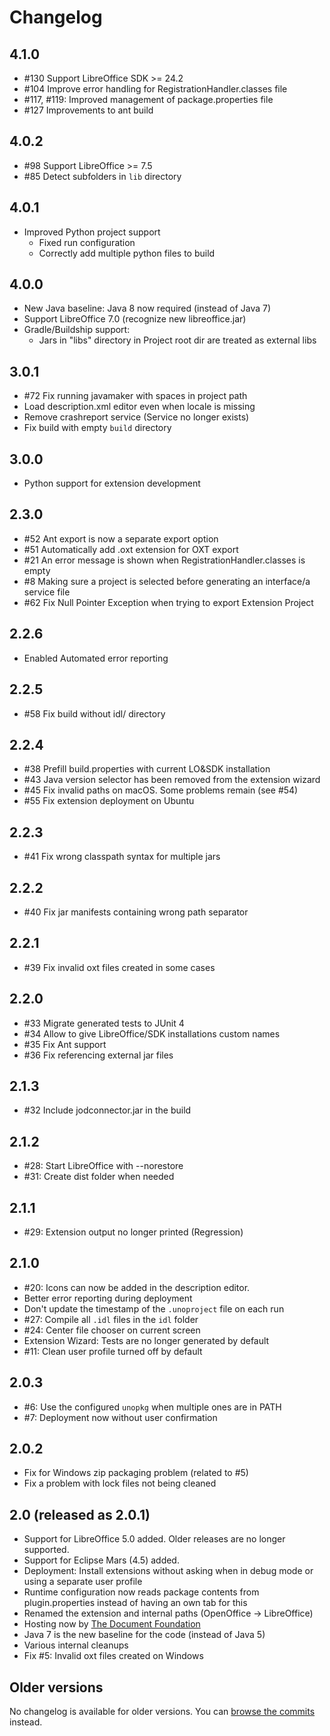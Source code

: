 # Changelog

## 4.1.0
* #130 Support LibreOffice SDK >= 24.2
* #104 Improve error handling for RegistrationHandler.classes file
* #117, #119: Improved management of package.properties file
* #127 Improvements to ant build

## 4.0.2
* #98 Support LibreOffice >= 7.5
* #85 Detect subfolders in `lib` directory

## 4.0.1
* Improved Python project support
  * Fixed run configuration
  * Correctly add multiple python files to build

## 4.0.0
* New Java baseline: Java 8 now required (instead of Java 7)
* Support LibreOffice 7.0 (recognize new libreoffice.jar)
* Gradle/Buildship support:
  * Jars in "libs" directory in Project root dir are treated as external libs

## 3.0.1
* #72 Fix running javamaker with spaces in project path
* Load description.xml editor even when locale is missing
* Remove crashreport service (Service no longer exists)
* Fix build with empty `build` directory

## 3.0.0
* Python support for extension development

## 2.3.0
* #52 Ant export is now a separate export option
* #51 Automatically add .oxt extension for OXT export
* #21 An error message is shown when RegistrationHandler.classes is empty
* #8 Making sure a project is selected before generating an interface/a service file
* #62 Fix Null Pointer Exception when trying to export Extension Project

## 2.2.6
* Enabled Automated error reporting

## 2.2.5
* #58 Fix build without idl/ directory

## 2.2.4
* #38 Prefill build.properties with current LO&SDK installation
* #43 Java version selector has been removed from the extension wizard
* #45 Fix invalid paths on macOS. Some problems remain (see #54)
* #55 Fix extension deployment on Ubuntu

## 2.2.3
* #41 Fix wrong classpath syntax for multiple jars

## 2.2.2
* #40 Fix jar manifests containing wrong path separator

## 2.2.1
* #39 Fix invalid oxt files created in some cases

## 2.2.0
* #33 Migrate generated tests to JUnit 4
* #34 Allow to give LibreOffice/SDK installations custom names
* #35 Fix Ant support
* #36 Fix referencing external jar files

## 2.1.3
* #32 Include jodconnector.jar in the build

## 2.1.2
* #28: Start LibreOffice with --norestore
* #31: Create dist folder when needed

## 2.1.1
* #29: Extension output no longer printed (Regression)

## 2.1.0
* #20: Icons can now be added in the description editor.
* Better error reporting during deployment
* Don't update the timestamp of the `.unoproject` file on each run
* #27: Compile all `.idl` files in the `idl` folder
* #24: Center file chooser on current screen
* Extension Wizard: Tests are no longer generated by default
* #11: Clean user profile turned off by default

## 2.0.3
* #6: Use the configured `unopkg` when multiple ones are in PATH
* #7: Deployment now without user confirmation

## 2.0.2
* Fix for Windows zip packaging problem (related to #5)
* Fix a problem with lock files not being cleaned

## 2.0 (released as 2.0.1)

* Support for LibreOffice 5.0 added. Older releases are no longer supported.
* Support for Eclipse Mars (4.5) added.
* Deployment: Install extensions without asking when in debug mode or using a separate user profile
* Runtime configuration now reads package contents from plugin.properties instead of having an own tab for this
* Renamed the extension and internal paths (OpenOffice -> LibreOffice)
* Hosting now by [The Document Foundation](http://www.documentfoundation.org/)
* Java 7 is the new baseline for the code (instead of Java 5)
* Various internal cleanups
* Fix #5: Invalid oxt files created on Windows

## Older versions

No changelog is available for older versions. You can [browse the commits](https://github.com/LibreOffice/loeclipse/commits/master) instead.

